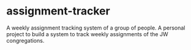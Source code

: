 # assignment-tracker
A weekly assignment tracking system of a group of people. A personal project to build a system to track weekly assignments of the JW congregations.
